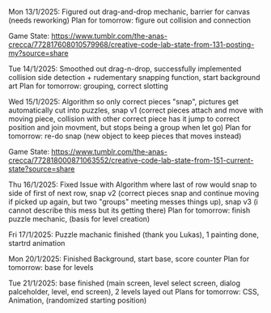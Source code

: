 Mon 13/1/2025: 
Figured out drag-and-drop mechanic, barrier for canvas (needs reworking)
Plan for tomorrow: figure out collision and connection

Game State: https://www.tumblr.com/the-anas-crecca/772817608010579968/creative-code-lab-state-from-131-posting-my?source=share

Tue 14/1/2025:
Smoothed out drag-n-drop, successfully implemented collision side detection + rudementary snapping function, start background art
Plan for tomorrow: grouping, correct slotting

Wed 15/1/2025:
Algorithm so only correct pieces "snap", pictures get automatically cut into puzzles, snap v1 (correct pieces attach and move with moving piece, collision with other correct piece has it jump to correct position and join movment, but stops being a group when let go)
Plan for tomorrow: re-do snap (new object to keep pieces that moves instead)

Game State: https://www.tumblr.com/the-anas-crecca/772818000871063552/creative-code-lab-state-from-151-current-state?source=share

Thu 16/1/2025:
Fixed Issue with Algorithm where last of row  would snap to side of first of next row, snap v2 (correct pieces snap and continue moving if picked up again, but two "groups" meeting messes things up), snap v3 (i cannot describe this mess but its getting there)
Plan for tomorrow: finish puzzle mechanic, (basis for level creation)

Fri 17/1/2025:
Puzzle machanic finished (thank you Lukas), 1 painting done, startrd animation

Mon 20/1/2025:
Finished Background, start base, score counter
Plan for tomorrow: base for levels

Tue 21/1/2025:
base finished (main screen, level select screen, dialog palceholder, level, end screen), 2 levels layed out
Plans for tomorrow: CSS, Animation, (randomized starting position)
